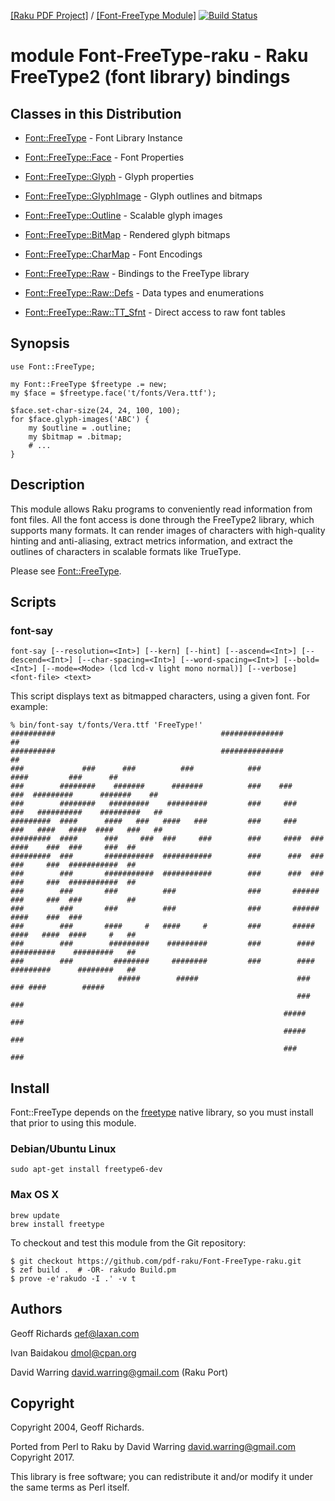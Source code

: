 [[Raku PDF Project]](https://pdf-raku.github.io)
/ [[Font-FreeType Module]](https://pdf-raku.github.io/Font-FreeType-raku/)
[![Build Status](https://travis-ci.org/pdf-raku/Font-FreeType-raku.svg?branch=master)](https://travis-ci.org/pdf-raku/Font-FreeType-raku)

module Font-FreeType-raku - Raku FreeType2 (font library) bindings
=============================================================

Classes in this Distribution
----------------------------

  * [Font::FreeType](https://pdf-raku.github.io/Font-FreeType-raku/Font/FreeType) - Font Library Instance

  * [Font::FreeType::Face](https://pdf-raku.github.io/Font-FreeType-raku/Font/FreeType/Face) - Font Properties

  * [Font::FreeType::Glyph](https://pdf-raku.github.io/Font-FreeType-raku/Font/FreeType/Glyph) - Glyph properties

  * [Font::FreeType::GlyphImage](https://pdf-raku.github.io/Font-FreeType-raku/Font/FreeType/GlyphImage) - Glyph outlines and bitmaps

  * [Font::FreeType::Outline](https://pdf-raku.github.io/Font-FreeType-raku/Font/FreeType/Outline) - Scalable glyph images

  * [Font::FreeType::BitMap](https://pdf-raku.github.io/Font-FreeType-raku/Font/FreeType/BitMap) - Rendered glyph bitmaps

  * [Font::FreeType::CharMap](https://pdf-raku.github.io/Font-FreeType-raku/Font/FreeType/CharMap) - Font Encodings

  * [Font::FreeType::Raw](https://pdf-raku.github.io/Font-FreeType-raku/Font/FreeType/Raw) - Bindings to the FreeType library

  * [Font::FreeType::Raw::Defs](https://pdf-raku.github.io/Font-FreeType-raku/Font/FreeType/Raw/Defs) - Data types and enumerations

  * [Font::FreeType::Raw::TT_Sfnt](https://pdf-raku.github.io/Font-FreeType-raku/Font/FreeType/Raw/TT_Sfnt) - Direct access to raw font tables

Synopsis
--------

    use Font::FreeType;

    my Font::FreeType $freetype .= new;
    my $face = $freetype.face('t/fonts/Vera.ttf');

    $face.set-char-size(24, 24, 100, 100);
    for $face.glyph-images('ABC') {
        my $outline = .outline;
        my $bitmap = .bitmap;
        # ...
    }

Description
-----------

This module allows Raku programs to conveniently read information from font files. All the font access is done through the FreeType2 library, which supports many formats. It can render images of characters with high-quality hinting and anti-aliasing, extract metrics information, and extract the outlines of characters in scalable formats like TrueType.


Please see [Font::FreeType](https://pdf-raku.github.io/Font-FreeType-raku/Font/FreeType).


Scripts
-------

### font-say

    font-say [--resolution=<Int>] [--kern] [--hint] [--ascend=<Int>] [--descend=<Int>] [--char-spacing=<Int>] [--word-spacing=<Int>] [--bold=<Int>] [--mode=<Mode> (lcd lcd-v light mono normal)] [--verbose] <font-file> <text>

This script displays text as bitmapped characters, using a given font. For example:

    % bin/font-say t/fonts/Vera.ttf 'FreeType!'
    ##########                                     ##############                                       ##
    ##########                                     ##############                                       ##
    ###             ###      ###          ###            ###                      ####         ###      ##
    ###        ########    #######      #######          ###    ###      ###  #########      #######    ##
    ###        ########   #########    #########         ###     ###    ###   ##########    #########   ##
    #########  ####      ####   ###   ####   ###         ###     ###    ###   ####   ####  ####   ###   ##
    #########  ####      ###     ###  ###     ###        ###     ####  ###    ####    ###  ###     ###  ##
    #########  ###       ###########  ###########        ###      ###  ###    ###     ###  ###########  ##
    ###        ###       ###########  ###########        ###      ###  ###    ###     ###  ###########  ##
    ###        ###       ###          ###                ###       ######     ###     ###  ###          ##
    ###        ###       ###          ###                ###       ######     ####    ###  ###
    ###        ###       ####     #   ####     #         ###       #####      ####   ####  ####     #   ##
    ###        ###        #########    #########         ###        ####      ##########    #########   ##
    ###        ###         ########     ########         ###        ####      #########      ########   ##
                            #####        #####                      ###       ### ####        #####
                                                                    ###       ###
                                                                 #####        ###
                                                                 #####        ###
                                                                 ###          ###

Install
-------

Font::FreeType depends on the [freetype](https://www.freetype.org/download.html) native library, so you must install that prior to using this module.

### Debian/Ubuntu Linux

```shell
sudo apt-get install freetype6-dev
```

### Max OS X

```shell
brew update
brew install freetype
```

To checkout and test this module from the Git repository:

    $ git checkout https://github.com/pdf-raku/Font-FreeType-raku.git
    $ zef build .  # -OR- rakudo Build.pm
    $ prove -e'rakudo -I .' -v t

Authors
-------

Geoff Richards <qef@laxan.com>

Ivan Baidakou <dmol@cpan.org>

David Warring <david.warring@gmail.com> (Raku Port)

Copyright
---------

Copyright 2004, Geoff Richards.

Ported from Perl to Raku by David Warring <david.warring@gmail.com> Copyright 2017.

This library is free software; you can redistribute it and/or modify it under the same terms as Perl itself.

